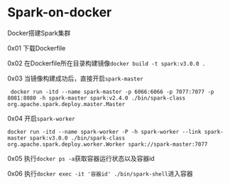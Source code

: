 # Spark-on-docker
Docker搭建Spark集群

0x01 下载Dockerfile

0x02 在Dockerfile所在目录构建镜像`docker build -t spark:v3.0.0 . `

0x03 当镜像构建成功后，直接开启`spark-master`

` docker run -itd --name spark-master -p 6066:6066 -p 7077:7077 -p 8081:8080 -h spark-master spark:v2.4.0 ./bin/spark-class org.apache.spark.deploy.master.Master`

0x04 开启`spark-worker`

`docker run -itd --name spark-worker -P -h spark-worker --link spark-master spark:v3.0.0 ./bin/spark-class org.apache.spark.deploy.worker.Worker spark://spark-master:7077`

0x05 执行`docker ps -a`获取容器运行状态以及容器id

0x06 执行`docker exec -it '容器id' ./bin/spark-shell`进入容器

